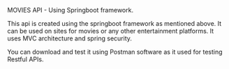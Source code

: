 MOVIES API - Using Springboot framework.

This api is created using the springboot framework as mentioned above. It can be used on sites for movies or any other entertainment platforms. It uses MVC architecture and spring security.

You can download and test it using Postman software as it used for testing Restful APIs.

